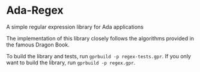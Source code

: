 # Ada-Regex
A simple regular expression library for Ada applications

The implementation of this library closely follows the algorithms provided in the famous Dragon Book.

To build the library and tests, run `gprbuild -p regex-tests.gpr`. If you only want to build the library,
run `gprbuild -p regex.gpr`.

